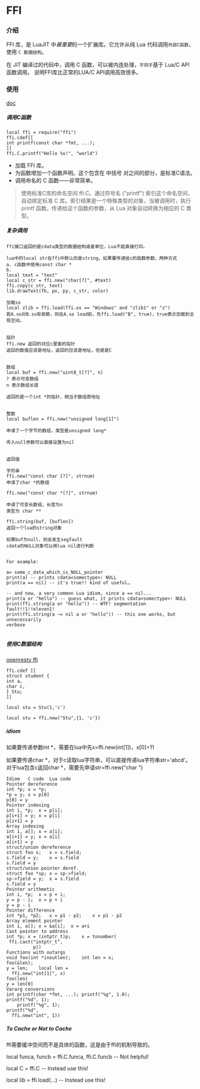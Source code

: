 # FFI

### 介绍
FFI 库，是 LuaJIT 中*最重要*的一个扩展库。它允许从纯 Lua 代码调用`外部C函数`，使用 `C 数据结构`。

在 JIT 编译过的代码中，调用 C 函数，可以被内连处理，`不同于`基于 Lua/C API 函数调用。  说明FFI库比正常的LUA/C API调用高效很多。


### 使用

[doc](http://blog.csdn.net/alexwoo0501/article/details/50636785)

##### 调用C函数

```
local ffi = require("ffi")
ffi.cdef[[
int printf(const char *fmt, ...);
]]
ffi.C.printf("Hello %s!", "world")
```

* 加载 FFI 库。
* 为函数增加一个函数声明。这个包含在 中括号 对之间的部分，是标准C语法。
* 调用命名的 C 函数——非常简单。

> 使用标准C库的命名空间 ffi.C。通过符号名 ("printf") 索引这个命名空间，自动绑定标准 C 库。索引结果是一个特殊类型的对象，当被调用时，执行 printf 函数。传递给这个函数的参数，从 Lua 对象自动转换为相应的 C 类型。

##### 复杂调用

`ffi接口返回的是cdata类型的数据结构或者单位，Lua不能直接打印。`



```
lua中的local str在ffi中默认的是string，如果要传递给c的函数参数，两种方式
a. c函数中使用const char *
b.
local text = "text"
local c_str = ffi.new("char[?]", #text)
ffi.copy(c_str, text)
lib.drawText(fb, px, py, c_str, color)

加载so
local zlib = ffi.load(ffi.os == "Windows" and "zlib1" or "z")
若A.so对B.so有依赖，则在A.so load前，先ffi.load("B", true)，true表示加载到全局空间。


指针
ffi.new 返回的对应c里面的指针
返回的数值应该是地址，返回的应该是地址，但是是C


数组
local buf = ffi.new("uint8_t[?]", n)
? 表示可变数组
n 表示数组长度

返回的是一个int *的指针，相当于数组首地址


整数
local buflen = ffi.new("unsigned long[1]")

申请了一个字节的数组，类型是unsigned long*

传入null参数可以直接设置为nil


返回值

字符串
ffi.new("const char [?]", strnum)
申请了char *的数组

ffi.new("const char *[?]", strnum)

申请了可变长数组，长度为n
类型为 char **

ffi.string(buf, [buflen])
返回一个lua的string对象

如果buf为null，则会发生segfault
cdata的NULL对象可以用lua nil进行判断


For example:

a= some_c_data_which_is_NULL_pointer
print(a) -- prints cdata<somectype>: NULL
print(a == nil) -- it's true!! kind of useful…

-- and now, a very common Lua idiom, since a == nil...
print(a or "hello") -- guess what, it prints cdata<somectype>: NULL
print(ffi.string(a or "hello")) -- WTF! segmentation fault!!1!!eleven1!
print(ffi.string(a ~= nil a or "hello")) -- this one works, but unnecessarily 
verbose


```

##### 使用C数据结构

[openresty ffi](https://moonbingbing.gitbooks.io/openresty-best-practices/content/lua/FFI.html)

```
ffi.cdef [[
struct student {
int a,
char c,
} Stu;
]]

local stu = Stu(1,'c')

local stu = ffi.new("Stu",{1, 'c'})
```

##### idiom

如果要传递参数int *，需要在lua中先x=ffi.new(int[1])，x[0]=11

如果要传递char *，对于c读取lua字符串，可以直接传递lua字符串str='abcd'。对于lua包含c返回char *，需要先申请str=ffi.new("char ")

```
Idiom	C code	Lua code
Pointer dereference
int *p;	x = *p;
*p = y;	x = p[0]
p[0] = y
Pointer indexing
int i, *p;	x = p[i];
p[i+1] = y;	x = p[i]
p[i+1] = y
Array indexing
int i, a[];	x = a[i];
a[i+1] = y;	x = a[i]
a[i+1] = y
struct/union dereference
struct foo s;	x = s.field;
s.field = y;	x = s.field
s.field = y
struct/union pointer deref.
struct foo *sp;	x = sp->field;
sp->field = y;	x = s.field
s.field = y
Pointer arithmetic
int i, *p;	x = p + i;
y = p - i;	x = p + i
y = p - i
Pointer difference
int *p1, *p2;	x = p1 - p2;	x = p1 - p2
Array element pointer
int i, a[];	x = &a[i];	x = a+i
Cast pointer to address
int *p;	x = (intptr_t)p;	x = tonumber(
 ffi.cast("intptr_t",
          p))
Functions with outargs
void foo(int *inoutlen);	int len = x;
foo(&len);
y = len;	local len =
  ffi.new("int[1]", x)
foo(len)
y = len[0]
Vararg conversions
int printf(char *fmt, ...);	printf("%g", 1.0);
printf("%d", 1);
 	printf("%g", 1);
printf("%d",
  ffi.new("int", 1))
```

##### To Cache or Not to Cache

ffi需要缓冲空间而不是具体的函数，这是由于ffi的机制导致的。

local funca, funcb = ffi.C.funca, ffi.C.funcb -- Not helpful!

local C = ffi.C          -- Instead use this!

local lib = ffi.load(...)  -- Instead use this!